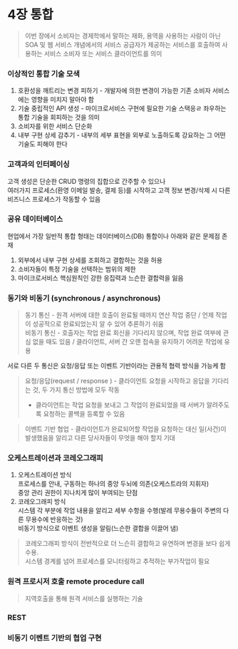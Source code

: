 # 4장 통합
> 이번 장에서 소비자는 경제학에서 말하는 재화, 용역을 사용하는 사람이 아닌 <br/>
SOA 및 웹 서비스 개념에서의 서비스 공급자가 제공하는 서비스를 호출하여 사용하는 서비스 소비자 또는 서비스 클라이언트를 의미

### 이상적인 통합 기술 모색
1. 호환성을 깨트리는 변경 피하기 - 개발자에 의한 변경이 가능한 기존 소비자 서비스에는 영향을 미치지 말아야 함
1. 기술 중립적인 API 생성 - 마이크로서비스 구현에 필요한 기술 스택응ㄹ 좌우하는 통합 기술을 회피하는 것을 의미
1. 소비자를 위한 서비스 단순화
1. 내부 구현 상세 감추기 - 내부의 세부 표현을 외부로 노출하도록 강요하는 그 어떤 기술도 피해야 한다

### 고객과의 인터페이싱
고객 생성은 단순한 CRUD 명령의 집합으로 간주할 수 있으나 <br/>
여러가지 프로세스(환영 이메일 발송, 결제 등)를 시작하고 고객 정보 변경/삭제 시 다른 비즈니스 프로세스가 작동할 수 있음

### 공유 데이터베이스
현업에서 가장 일반적 통합 형태는 데이터베이스(DB) 통합이나 아래와 같은 문제점 존재
1. 외부에서 내부 구현 상세를 조회하고 결합하는 것을 허용
1. 소비자들이 특정 기술을 선택하는 범위의 제한
1. 마이크로서비스 핵심원칙인 강한 응집력과 느슨한 결합력을 잃음

### 동기와 비동기 (synchronous / asynchronous)
> 동기 통신   - 원격 서버에 대한 호출이 완료될 때까지 연산 작업 중단 / 언제 작업이 성공적으로 완료되었는지 알 수 있어 추론하기 쉬움<br/>
비동기 통신 - 호출자는 작업 완료 회신을 기다리지 않으며, 작업 완료 여부에 관심 없을 때도 있음 / 클라이언트, 서버 간 오랜 접속을 유지하기 어려운 작업에 유용

서로 다른 두 통신은 요청/응답 또는 이벤트 기반이라는 관용적 협력 방식을 가능케 함
> 요청/응답(request / response ) - 클라이언트 요청을 시작하고 응답을 기다리는 것, 두 가지 통신 방법에 모두 작동
> - 클라이언트는 작업 요청을 보내고 그 작업이 완료되었을 때 서버가 알려주도록 요청하는 콜백을 등록할 수 있음

> 이벤트 기반 협업 - 클라이언트가 완료되어할 작업을 요청하는 대신 일(사건)이 발생했음을 알리고 다른 당사자들이 무엇을 해야 할지 기대

### 오케스트레이션과 코레오그래피
1. 오케스트레이션 방식<br/>
프로세스를 안내, 구동하는 하나의 중앙 두뇌에 의존(오케스트라의 지휘자)<br/>
중앙 관리 권한이 지나치게 많이 부여되는 단점<br/>
1. 코레오그래피 방식<br/>
시스템 각 부분에 작업 내용을 알리고 세부 수항을 수행(발레 무용수들이 주변의 다른 무용수에 반응하는 것)<br/>
비동기 방식으로 이벤트 생성을 알림(느슨한 결합을 이끌어 냄)<br/>
> 코레오그래피 방식이 전반적으로 더 느슨히 결합하고 유연하며 변경을 보다 쉽게 수용.<br/>
시스템 경계를 넘어 프로세스를 모니터링하고 추적하는 부가작업이 필요 
   
### 원격 프로시저 호출 remote procedure call
> 지역호출을 통해 원격 서비스를 실행하는 기술

### REST
### 비동기 이벤트 기반의 협업 구현




